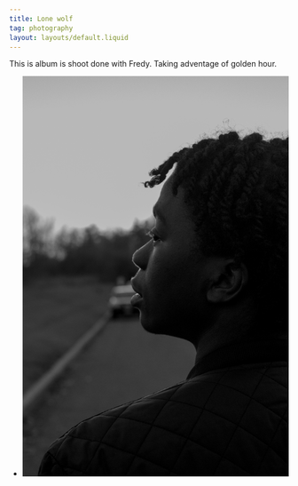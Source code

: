 ```yaml
---
title: Lone wolf
tag: photography
layout: layouts/default.liquid  
---
```


This is album is shoot done with Fredy. Taking adventage of golden hour. 

<div class="album_">
    <ul>
        <li><img class="album_image" src="images/IMG_8962.jpg"/></li>
    </ul>
</div>